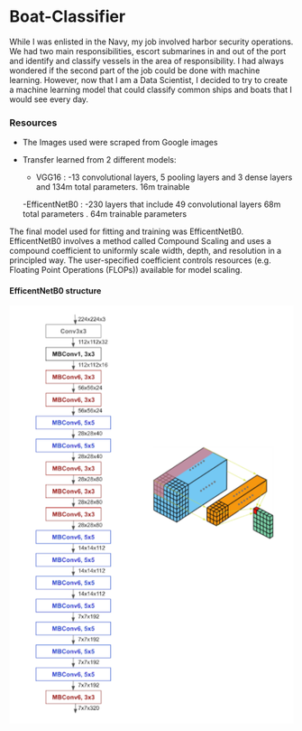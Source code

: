 # Boat-Classifier

While I was enlisted in the Navy, my job involved harbor security operations. We had two main responsibilities, escort submarines in and out of the port and identify and classify vessels in the area of responsibility. I had always wondered if the second part of the job could be done with machine learning. However, now that I am a Data Scientist, I decided to try to create a machine learning model that could classify common ships and boats that I would see every day.


### Resources

- The Images used were scraped from Google images
- Transfer learned from 2 different models:
  - VGG16 :
    -13 convolutional layers, 5 pooling layers and 3 dense layers and 134m total parameters. 16m trainable
  
  -EfficentNetB0 :
    -230 layers that include 49 convolutional layers
     68m total parameters . 64m trainable parameters

The final model used for fitting and training was EfficentNetB0. EfficentNetB0 involves a method called Compound Scaling and uses a compound coefficient to uniformly scale width, depth, and resolution in a principled way. The user-specified coefficient controls resources (e.g. Floating Point Operations (FLOPs)) available for model scaling.

#### EfficentNetB0 structure 

![](Plots_and_images/efficenetb0.png)
